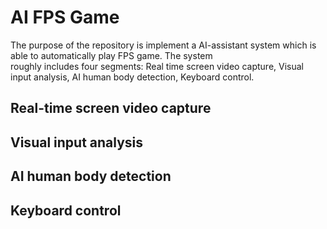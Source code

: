 # AI FPS Game

The purpose of the repository is implement a AI-assistant system which is able to automatically play FPS game. The system \
roughly includes four segments: Real time screen video capture, Visual input analysis, AI human body detection, Keyboard control.   

## Real-time screen video capture


## Visual input analysis


## AI human body detection


## Keyboard control